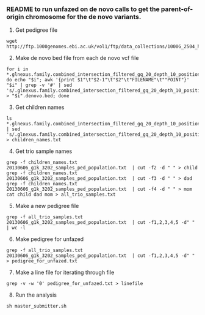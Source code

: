 ### README to run unfazed on de novo calls to get the parent-of-origin chromosome for the de novo variants.

1. Get pedigree file
```
wget http://ftp.1000genomes.ebi.ac.uk/vol1/ftp/data_collections/1000G_2504_high_coverage/20130606_g1k_3202_samples_ped_population.txt
```

2. Make de novo bed file from each de novo vcf file
```
for i in *.glnexus.family.combined_intersection_filtered_gq_20_depth_10_position.vcf; do echo "$i"; awk '{print $1"\t"$2-1"\t"$2"\t"FILENAME"\t""POINT"}' "$i" | grep -v '#' | sed 's/.glnexus.family.combined_intersection_filtered_gq_20_depth_10_position.vcf//g' > "$i".denovo.bed; done
```

3. Get children names
```
ls *.glnexus.family.combined_intersection_filtered_gq_20_depth_10_position.vcf.denovo.bed | sed 's/.glnexus.family.combined_intersection_filtered_gq_20_depth_10_position.vcf.denovo.bed//g' > children_names.txt
```

4. Get trio sample names
```
grep -f children_names.txt 20130606_g1k_3202_samples_ped_population.txt  | cut -f2 -d " " > child
grep -f children_names.txt 20130606_g1k_3202_samples_ped_population.txt  | cut -f3 -d " " > dad
grep -f children_names.txt 20130606_g1k_3202_samples_ped_population.txt  | cut -f4 -d " " > mom
cat child dad mom > all_trio_samples.txt
```

5. Make a new pedigree file
```
grep -f all_trio_samples.txt 20130606_g1k_3202_samples_ped_population.txt  | cut -f1,2,3,4,5 -d" " | wc -l
```

6. Make pedigree for unfazed
```
grep -f all_trio_samples.txt 20130606_g1k_3202_samples_ped_population.txt  | cut -f1,2,3,4,5 -d" " > pedigree_for_unfazed.txt
```

7. Make a line file for iterating through file
```
grep -v -w '0' pedigree_for_unfazed.txt > linefile
```

8. Run the analysis
```
sh master_submitter.sh
```

